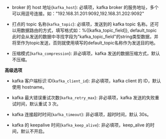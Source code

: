 * broker 的 host 地址(`kafka_host`): 必填项，kafka broker 的服务地址，多个可以用逗号连接。如："192.168.31.201:9092,192.168.31.202:9092"

* 打点的 topic 名称(`kafka_topic`): 必填项，发送到的 kafka topic 名称。还可以用数据路由的方式，填写格式如：%{[kafka_topic_field]}, default_topic 此时会从发送的数据中寻找字段为"kafka_topic_field"的string类型数据，并将至作为topic发送，否则就使用填写的default_topic名称作为发送目的地。

* 压缩模式(`kafka_compression`): 非必填项，kafka 发送的数据压缩方式，默认不压缩。

**高级选项**

* kafka 客户端标识 ID(`kafka_client_id`): 非必填项，kafka client 的 ID，默认使用 hostname。

* kafka 最大错误重试次数(`kafka_retry_max`): 非必填项，kafka 发送的失败重试时间，默认重试 3 次。

* kafka 连接超时时间(`kafka_timeout`): 非必填项，超时时间，默认 30s。

* kafka 的 keepalive 时间(`kafka_keep_alive`): 非必填项，keep_alive 的时间，默认不开启。